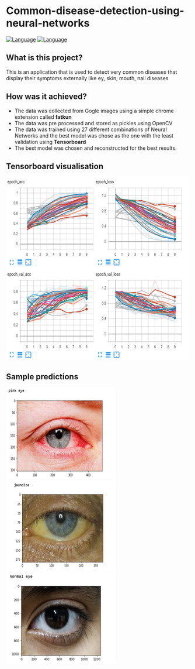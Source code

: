 # Common-disease-detection-using-neural-networks

[![Language](https://img.shields.io/badge/language-python-blue.svg?style=flat)](#)
[![Language](https://img.shields.io/github/license/maha2000/Common-disease-detection-using-neural-networks.svg)](#)

## What is this project?
This is an application that is used to detect very common diseases that display their symptoms externally like ey, skin, mouth, nail diseases
## How was it achieved?
  * The data was collected from Gogle images using a simple chrome extension called **fatkun**
  * The data was pre processed and stored as pickles using OpenCV
  * The data was trained using 27 different combinations of Neural Networks and the best model was chose as the one with the least validation using **Tensorboard** 
  * The best model was chosen and reconstructed for the best results.
 ## Tensorboard visualisation
  <img src="readmeimages/tbclip.PNG" width="550" height="500">
 
 ## Sample predictions
 <img src="readmeimages/redeyepredicition.PNG" width="300" height="250">
<img src="readmeimages/jaundiceprediction.PNG" width="300" height="250">
<img src="readmeimages/normaleyepred.PNG" width="300" height="250">
